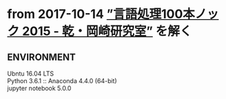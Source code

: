 <h1>
	<a>from 2017-10-14</a>
	<a href="http://www.cl.ecei.tohoku.ac.jp/nlp100/#">”言語処理100本ノック 2015 - 乾・岡崎研究室”</a>
	<a>を解く</a>
</h1>
<p>
<h2>ENVIRONMENT</h2>
	<p>Ubntu 16.04 LTS <br>
		Python 3.6.1 :: Anaconda 4.4.0 (64-bit)<br>
		jupyter notebook 5.0.0</p>

